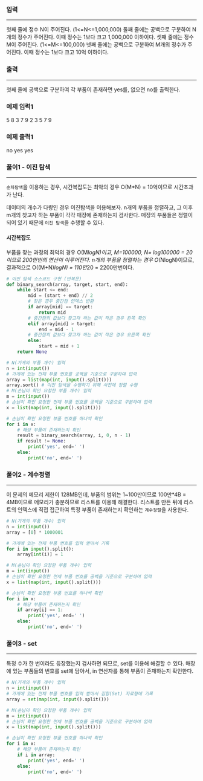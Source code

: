 ### 입력
---
첫째 줄에 정수 N이 주어진다. (1<=N<=1,000,000)
둘째 줄에는 공백으로 구분하여 N개의 정수가 주어진다. 이때 정수는 1보다 크고 1,000,000 이하이다.
셋째 줄에는 정수 M이 주어진다. (1<=M<=100,000)
넷째 줄에는 공백으로 구분하여 M개의 정수가 주어진다. 이때 정수는 1보다 크고 10억 이하이다.
### 출력
---
첫째 줄에 공백으로 구분하여 각 부품이 존재하면 yes를, 없으면 no를 출력한다.
### 예제 입력1
5
8 3 7 9 2
3
5 7 9
### 예제 출력1
no yes yes
### 풀이1 - 이진 탐색
---
`순차탐색`을 이용하는 경우, 시간복잡도는 최악의 경우 O(M*N) = 10억이므로 시간초과가 난다.

데이터의 개수가 다량인 경우 이진탐색을 이용해보자.
n개의 부품을 정렬하고, 그 이후 m개의 찾고자 하는 부품이 각각 매장에 존재하는지 검사한다.
매장의 부품들은 정렬이 되어 있기 때문에 `이진 탐색`을 수행할 수 있다.

#### 시간복잡도
부품을 찾는 과정의 최악의 경우 O(M*logN)이고, M=100000, N= log100000 = 20 이므로
200만번의 연산이 이루어진다.
n개의 부품을 정렬하는 경우 O(N*logN)이므로, 결과적으로 O((M+N)*logN) = 110만*20 = 2200만번이다. 

~~~python
# 이진 탐색 소스코드 구현 (반복문)
def binary_search(array, target, start, end):
    while start <= end:
        mid = (start + end) // 2
        # 찾은 경우 중간점 인덱스 반환
        if array[mid] == target:
            return mid
        # 중간점의 값보다 찾고자 하는 값이 작은 경우 왼쪽 확인
        elif array[mid] > target:
            end = mid - 1
        # 중간점의 값보다 찾고자 하는 값이 작은 경우 오른쪽 확인
        else:
            start = mid + 1
    return None

# N(가게의 부품 개수) 입력
n = int(input())
# 가게에 있는 전체 부품 번호를 공백을 기준으로 구분하여 입력
array = list(map(int, input().split()))
array.sort() # 이진 탐색을 수행하기 위해 사전에 정렬 수행
# M(손님이 확인 요청한 부품 개수) 입력
m = int(input())
# 손님이 확인 요청한 전체 부품 번호를 공백을 기준으로 구분하여 입력
x = list(map(int, input().split()))

# 손님이 확인 요청한 부품 번호를 하나씩 확인
for i in x:
    # 해당 부품이 존재하는지 확인
    result = binary_search(array, i, 0, n - 1)
    if result != None:
        print('yes', end=' ')
    else:
        print('no', end=' ')
~~~

### 풀이2 - 계수정렬
---
이 문제의 메모리 제한이 128MB인데, 부품의 범위는 1~100만이므로 100만*4B = 4MB이므로 메모리가 충분하므로 리스트를 이용해 해결한다. 
리스트를 만든 뒤에 리스트의 인덱스에 직접 접근하여 특정 부품이 존재하는지 확인하는 `계수정렬`을 사용한다.

~~~python
# N(가게의 부품 개수) 입력
n = int(input())
array = [0] * 1000001

# 가게에 있는 전체 부품 번호를 입력 받아서 기록
for i in input().split():
    array[int(i)] = 1

# M(손님이 확인 요청한 부품 개수) 입력
m = int(input())
# 손님이 확인 요청한 전체 부품 번호를 공백을 기준으로 구분하여 입력
x = list(map(int, input().split()))

# 손님이 확인 요청한 부품 번호를 하나씩 확인
for i in x:
    # 해당 부품이 존재하는지 확인
    if array[i] == 1:
        print('yes', end=' ')
    else:
        print('no', end=' ')

~~~

### 풀이3 - set
---
특정 수가 한 번이라도 등장했는지 검사하면 되므로, set를 이용해 해결할 수 있다.
매장에 있는 부품들의 번호를 set에 담아서, in 연산자를 통해 부품이 존재하는지 확인한다.
~~~python
# N(가게의 부품 개수) 입력
n = int(input())
# 가게에 있는 전체 부품 번호를 입력 받아서 집합(Set) 자료형에 기록
array = set(map(int, input().split()))

# M(손님이 확인 요청한 부품 개수) 입력
m = int(input())
# 손님이 확인 요청한 전체 부품 번호를 공백을 기준으로 구분하여 입력
x = list(map(int, input().split()))

# 손님이 확인 요청한 부품 번호를 하나씩 확인
for i in x:
    # 해당 부품이 존재하는지 확인
    if i in array:
        print('yes', end=' ')
    else:
        print('no', end=' ')
~~~

